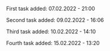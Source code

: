 First task added: 07.02.2022 - 21:00

Second task added: 09.02.2022 - 16:06

Third task added: 10.02.2022 - 14:10

Fourth task added: 15.02.2022 - 13:20
